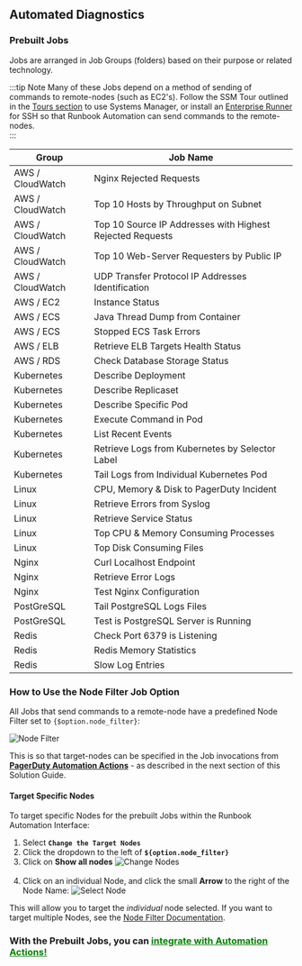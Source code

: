 ## Automated Diagnostics
### Prebuilt Jobs

Jobs are arranged in Job Groups (folders) based on their purpose or related technology.

:::tip Note
Many of these Jobs depend on a method of sending of commands to remote-nodes (such as EC2's). 
Follow the SSM Tour outlined in the [Tours section](/learning/solutions/automated-diagnostics/tours.md) to use Systems Manager, or install an [Enterprise Runner](/administration/runner/index.md) for SSH so that Runbook Automation can send commands to the remote-nodes.  
:::

Group|Job Name
----|--------
AWS / CloudWatch|Nginx Rejected Requests
AWS / CloudWatch|Top 10 Hosts by Throughput on Subnet
AWS / CloudWatch|Top 10 Source IP Addresses with Highest Rejected Requests
AWS / CloudWatch|Top 10 Web-Server Requesters by Public IP
AWS / CloudWatch|UDP Transfer Protocol IP Addresses Identification
AWS / EC2|Instance Status
AWS / ECS|Java Thread Dump from Container
AWS / ECS|Stopped ECS Task Errors
AWS / ELB|Retrieve ELB Targets Health Status
AWS / RDS|Check Database Storage Status
Kubernetes|Describe Deployment
Kubernetes|Describe Replicaset
Kubernetes|Describe Specific Pod
Kubernetes|Execute Command in Pod
Kubernetes|List Recent Events
Kubernetes|Retrieve Logs from Kubernetes by Selector Label
Kubernetes|Tail Logs from Individual Kubernetes Pod
Linux|CPU, Memory & Disk to PagerDuty Incident
Linux|Retrieve Errors from Syslog
Linux|Retrieve Service Status
Linux|Top CPU & Memory Consuming Processes
Linux|Top Disk Consuming Files
Nginx|Curl Localhost Endpoint
Nginx|Retrieve Error Logs
Nginx|Test Nginx Configuration
PostGreSQL|Tail PostgreSQL Logs Files
PostGreSQL|Test is PostgreSQL Server is Running
Redis|Check Port 6379 is Listening
Redis|Redis Memory Statistics
Redis|Slow Log Entries

### How to Use the Node Filter Job Option
All Jobs that send commands to a remote-node have a predefined Node Filter set to `{$option.node_filter}`:

![Node Filter](/assets/img/solutions-auto-diag-node-filter.png)<br>

This is so that target-nodes can be specified in the Job invocations from [**PagerDuty Automation Actions**](https://www.pagerduty.com/platform/automation/actions/) - as described in the next section of this Solution Guide.

#### Target Specific Nodes
To target specific Nodes for the prebuilt Jobs within the Runbook Automation Interface:

1. Select **`Change the Target Nodes`**
2. Click the dropdown to the left of **`${option.node_filter}`**
3. Click on **Show all nodes**
![Change Nodes](/assets/img/solutions-auto-diag-change-nodes.png)<br><br>
4. Click on an individual Node, and click the small **Arrow** to the right of the Node Name:
![Select Node](/assets/img/solutions-auto-diag-select-node.png)<br>

This will allow you to target the _individual_ node selected.  If you want to target multiple Nodes, see the [Node Filter Documentation](/manual/11-node-filters).

### **With the Prebuilt Jobs, you can [<span style="color:green"><ins>integrate with Automation Actions!</ins></span>](/learning/solutions/automated-diagnostics/automation-actions.md)**